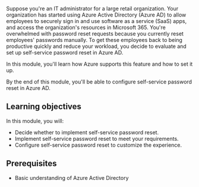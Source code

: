 Suppose you're an IT administrator for a large retail organization. Your organization has started using Azure Active Directory (Azure AD) to allow employees to securely sign in and use software as a service (SaaS) apps, and access the organization's resources in Microsoft 365. You're overwhelmed with password reset requests because you currently reset employees' passwords manually. To get these employees back to being productive quickly and reduce your workload, you decide to evaluate and set up self-service password reset in Azure AD.

In this module, you'll learn how Azure supports this feature and how to set it up.

By the end of this module, you'll be able to configure self-service password reset in Azure AD.

## Learning objectives

In this module, you will:

- Decide whether to implement self-service password reset.
- Implement self-service password reset to meet your requirements.
- Configure self-service password reset to customize the experience.

## Prerequisites

- Basic understanding of Azure Active Directory